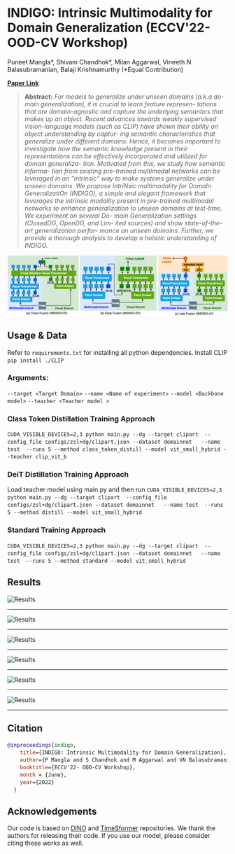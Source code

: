 # INDIGO: Intrinsic Multimodality for Domain Generalization (ECCV'22- OOD-CV Workshop)

Puneet Mangla*,
Shivam Chandhok*,
Milan Aggarwal,
Vineeth N Balasubramanian,
Balaji Krishnamurthy (*Equal Contribution)

**[Paper Link](https://arxiv.org/abs/2206.05912)** 


> **Abstract:**
>*For models to generalize under unseen domains (a.k.a do- main generalization), it is crucial to learn feature represen- tations that are domain-agnostic and capture the underlying semantics that makes up an object. Recent advances towards weakly supervised vision-language models (such as CLIP) have shown their ability on object understanding by captur- ing semantic characteristics that generalize under different domains. Hence, it becomes important to investigate how the semantic knowledge present in their representations can be effectively incorporated and utilized for domain generaliza- tion. Motivated from this, we study how semantic informa- tion from existing pre-trained multimodal networks can be leveraged in an ”intrinsic” way to make systems generalize under unseen domains. We propose IntriNsic multimodality for DomaIn GeneralizatiOn (INDIGO), a simple and elegant framework that leverages the intrinsic modality present in pre-trained multimodal networks to enhance generalization to unseen domains at test-time. We experiment on several Do- main Generalization settings (ClosedDG, OpenDG, and Lim- ited sources) and show state-of-the-art generalization perfor- mance on unseen domains. Further, we provide a thorough analysis to develop a holistic understanding of INDIGO.*


<p align="center">
  <img alt="intro_image" src="./images/main_fig.png" width="1150"/>
</p>



## Usage & Data
Refer to `requirements.txt` for installing all python dependencies.
Install CLIP
```pip install ./CLIP```


### Arguments: 
```--target <Target Domain>```
```--name <Name of experiment>```
```--model <Backbone model>```
```--teacher <Teacher model >```

### Class Token Distillation Training Approach
```CUDA_VISIBLE_DEVICES=2,3 python main.py --dg --target clipart  --config_file configs/zsl+dg/clipart.json --dataset domainnet   --name test  --runs 5 --method class_token_distill --model vit_small_hybrid --teacher clip_vit_b ```

### DeiT Distillation Training Approach
Load teacher model using main.py and then run
```CUDA_VISIBLE_DEVICES=2,3 python main.py --dg --target clipart  --config_file configs/zsl+dg/clipart.json --dataset domainnet   --name test  --runs 5 --method distill --model vit_small_hybrid ```

### Standard Training Approach
```CUDA_VISIBLE_DEVICES=2,3 python main.py --dg --target clipart  --config_file configs/zsl+dg/clipart.json --dataset domainnet   --name test  --runs 5 --method standard --model vit_small_hybrid```
## Results

![Results](./images/tab1.png)

<hr />


![Results](./images/attn.png)

<hr />


![Results](./images/tab3.png)

<hr />



![Results](./images/tab2.png)

<hr />


![Results](.images/ablation.png)

<hr />


![Results](.images/ablation2.png)

<hr />







## Citation

```bibtex
@inproceedings{indigo,
    title={INDIGO: Intrinsic Multimodality for Domain Generalization}, 
    author={P Mangla and S Chandhok and M Aggarwal and VN Balasubramanian and B Krishnamurthy},
    booktitle={ECCV'22- OOD-CV Workshop},
    month = {June},
    year={2022}
  }
```


## Acknowledgements
Our code is based on [DINO](https://github.com/facebookresearch/dino) and [TimeSformer](https://github.com/facebookresearch/TimeSformer) repositories. We thank the authors for releasing their code. If you use our model, please consider citing these works as well.


